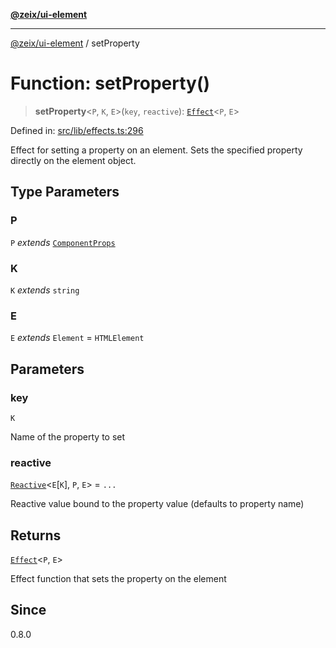 [**@zeix/ui-element**](../README.md)

***

[@zeix/ui-element](../globals.md) / setProperty

# Function: setProperty()

> **setProperty**\<`P`, `K`, `E`\>(`key`, `reactive`): [`Effect`](../type-aliases/Effect.md)\<`P`, `E`\>

Defined in: [src/lib/effects.ts:296](https://github.com/zeixcom/ui-element/blob/661f034749e9d67cfb1d46cbacb8c3372af8ed61/src/lib/effects.ts#L296)

Effect for setting a property on an element.
Sets the specified property directly on the element object.

## Type Parameters

### P

`P` *extends* [`ComponentProps`](../type-aliases/ComponentProps.md)

### K

`K` *extends* `string`

### E

`E` *extends* `Element` = `HTMLElement`

## Parameters

### key

`K`

Name of the property to set

### reactive

[`Reactive`](../type-aliases/Reactive.md)\<`E`\[`K`\], `P`, `E`\> = `...`

Reactive value bound to the property value (defaults to property name)

## Returns

[`Effect`](../type-aliases/Effect.md)\<`P`, `E`\>

Effect function that sets the property on the element

## Since

0.8.0
